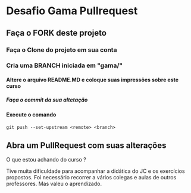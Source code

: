 # Desafio Gama Pullrequest

## Faça o FORK deste projeto

### Faça o Clone do projeto em sua conta

### Cria uma BRANCH iniciada em "gama/"

#### Altere o arquivo README.MD e coloque suas impressões sobre este curso

##### Faça o commit da sua altetação

#### Execute o comando

`git push --set-upstream <remote> <branch>`

## Abra um PullRequest com suas alterações

O que estou achando do curso ?

Tive muita dificuldade para acompanhar a didática do JC e os exercícios propostos. Foi necessário recorrer a vários colegas e aulas de outros professores. Mas valeu o aprendizado.

